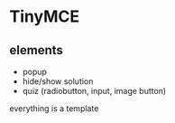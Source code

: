 # TinyMCE

## elements
- popup
- hide/show solution
- quiz (radiobutton, input, image button)

everything is a template